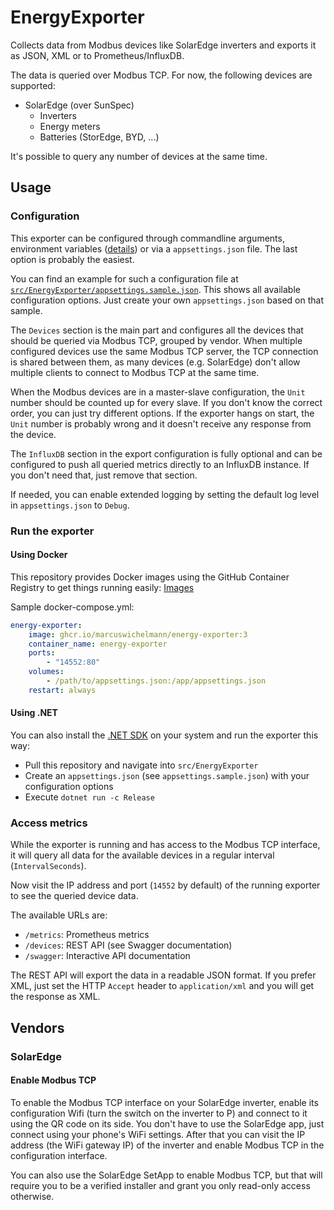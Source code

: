 # EnergyExporter

Collects data from Modbus devices like SolarEdge inverters and exports it as JSON, XML or to Prometheus/InfluxDB.

The data is queried over Modbus TCP. For now, the following devices are supported:
- SolarEdge (over SunSpec)
  - Inverters
  - Energy meters
  - Batteries (StorEdge, BYD, ...)

It's possible to query any number of devices at the same time.

## Usage

### Configuration

This exporter can be configured through commandline arguments, environment
variables ([details](https://docs.microsoft.com/en-us/aspnet/core/fundamentals/configuration/?view=aspnetcore-6.0#naming-of-environment-variables)) or via a `appsettings.json`
file. The last option is probably the easiest.

You can find an example for such a configuration file at [`src/EnergyExporter/appsettings.sample.json`](src/EnergyExporter/appsettings.sample.json). This shows all available
configuration options. Just create your own `appsettings.json` based on that sample.

The `Devices` section is the main part and configures all the devices that should be queried via Modbus TCP, grouped by vendor. When multiple configured devices use the same Modbus TCP server, the TCP connection is shared between them, as many devices (e.g. SolarEdge) don't allow multiple clients to connect to Modbus TCP at the same time.

When the Modbus devices are in a master-slave configuration, the `Unit` number should be counted up for every slave. If you don't know the correct order, you can just try different options. If the exporter hangs
on start, the `Unit` number is probably wrong and it doesn't receive any response from the device.

The `InfluxDB` section in the export configuration is fully optional and can be configured to push all queried metrics directly to an InfluxDB instance. If you don't need that, just
remove that section.

If needed, you can enable extended logging by setting the default log level in `appsettings.json` to `Debug`.

### Run the exporter

#### Using Docker

This repository provides Docker images using the GitHub Container Registry to get things running
easily: [Images](https://github.com/users/MarcusWichelmann/packages/container/package/energy-exporter)

Sample docker-compose.yml:

```yaml
energy-exporter:
    image: ghcr.io/marcuswichelmann/energy-exporter:3
    container_name: energy-exporter
    ports:
        - "14552:80"
    volumes:
        - /path/to/appsettings.json:/app/appsettings.json
    restart: always
```

#### Using .NET

You can also install the [.NET SDK](https://dotnet.microsoft.com/) on your system and run the exporter this way:

- Pull this repository and navigate into `src/EnergyExporter`
- Create an `appsettings.json` (see `appsettings.sample.json`) with your configuration options
- Execute `dotnet run -c Release`

### Access metrics

While the exporter is running and has access to the Modbus TCP interface, it will query all data for the available devices in a regular interval (`IntervalSeconds`).

Now visit the IP address and port (`14552` by default) of the running exporter to see the queried device data.

The available URLs are:

- `/metrics`: Prometheus metrics
- `/devices`: REST API (see Swagger documentation)
- `/swagger`: Interactive API documentation

The REST API will export the data in a readable JSON format. If you prefer XML, just set the HTTP `Accept` header to `application/xml` and you will get the response as XML.


## Vendors

### SolarEdge

#### Enable Modbus TCP

To enable the Modbus TCP interface on your SolarEdge inverter, enable its configuration Wifi (turn the switch on the inverter to P) and connect to it using the QR code on its side.
You don't have to use the SolarEdge app, just connect using your phone's WiFi settings. After that you can visit the IP address (the WiFi gateway IP) of the inverter and enable
Modbus TCP in the configuration interface.

You can also use the SolarEdge SetApp to enable Modbus TCP, but that will require you to be a verified installer and grant you only read-only access otherwise.
